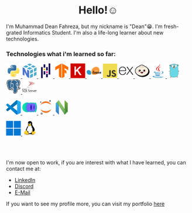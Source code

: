 <h1 align="center">
    Hello!☺️
</h1>

<p>I'm Muhammad Dean Fahreza, but my nickname is "Dean"😁. I'm fresh-grated Informatics Student. 
I'm also a life-long learner about new technologies. </p>

<h3>Technologies what i'm learned so far:</h3>

<p align="left">
    <a href="https://www.python.org/" target="_blank" rel="noopener noreferrer">
        <img src="https://github.com/devicons/devicon/blob/master/icons/python/python-original.svg" alt="Python"
        width="40" height="40">
    </a>
    <a href="http://numpy.org" target="_blank" rel="noopener noreferrer">
        <img src="https://github.com/devicons/devicon/blob/master/icons/numpy/numpy-original.svg" alt="NumPy"
        width="40" height="40">
    </a>
    <a href="http://pandas.pydata.org" target="_blank" rel="noopener noreferrer">
        <img src="https://github.com/devicons/devicon/blob/master/icons/pandas/pandas-original.svg" alt="Pandas"
        width="40" height="40">
    </a>
    <a href="http://tensorflow.org" target="_blank" rel="noopener noreferrer">
        <img src="https://github.com/devicons/devicon/blob/ca28c779441053191ff11710fe24a9e6c23690d6/icons/tensorflow/tensorflow-original.svg#L2"
        alt="TensorFlow" width="40" height="40">
    </a>
    <a href="http://https://keras.io/" target="_blank" rel="noopener noreferrer">
        <img src="https://github.com/devicons/devicon/blob/ca28c779441053191ff11710fe24a9e6c23690d6/icons/keras/keras-original.svg#L1"
         alt="Keras" width="40" height="40">
    </a>
    <a href="https://scikit-learn.org/" target="_blank" rel="noopener noreferrer">
        <img src="https://github.com/devicons/devicon/blob/ca28c779441053191ff11710fe24a9e6c23690d6/icons/scikitlearn/scikitlearn-original.svg#L1"
         alt="Scikit-Learn" width="40" height="40">
    </a>
    <a href="https://nodejs.org/en" target="_blank" rel="noopener noreferrer">
        <img src="https://github.com/devicons/devicon/blob/master/icons/javascript/javascript-original.svg" 
        alt="JavaScript" width="40" height="40">
    </a>
    <a href="http://expressjs.com" target="_blank" rel="noopener noreferrer">
        <img src="https://github.com/devicons/devicon/blob/ca28c779441053191ff11710fe24a9e6c23690d6/icons/express/express-original.svg#L1"
         alt="Express JS" width="40" height="40">
    </a>
    <a href="http://bun.sh" target="_blank" rel="noopener noreferrer">
        <img src="https://github.com/devicons/devicon/blob/ca28c779441053191ff11710fe24a9e6c23690d6/icons/bun/bun-original.svg#L1"
         alt="Bun" width="40" height="40">
    </a>
    <a href="http://java.com" target="_blank" rel="noopener noreferrer">
        <img src="https://github.com/devicons/devicon/blob/master/icons/java/java-original.svg" alt="Java"
        width="40" height="40">
    </a>
    <a href="http://go.dev" target="_blank" rel="noopener noreferrer">
        <img src="https://github.com/devicons/devicon/blob/master/icons/go/go-original.svg" alt="Go"
        width="40" height="40">
    </a>
    <a href="http://postgresql.org" target="_blank" rel="noopener noreferrer">
        <img src="https://github.com/devicons/devicon/blob/master/icons/postgresql/postgresql-original.svg" 
        alt="Postgre SQL" width="40" height="40">
    </a>
    <a href="http://mariadb.org" target="_blank" rel="noopener noreferrer">
    <img src="https://github.com/devicons/devicon/blob/master/icons/microsoftsqlserver/microsoftsqlserver-original-wordmark.svg"
    alt="Maira DB" width="40" height="40">
    </a>
</p>

<p align="left">
    <a href="http://code.visualstudio.com" target="_blank" rel="noopener noreferrer">
        <img src="https://github.com/devicons/devicon/blob/ca28c779441053191ff11710fe24a9e6c23690d6/icons/vscode/vscode-original.svg#L1"
         alt="VS Code" width="40" height="40">
    </a>
    <a href="http://vscodium.com" target="_blank" rel="noopener noreferrer">
        <img src="https://github.com/VSCodium/vscodium/blob/master/icons/stable/codium_cnl.svg" alt=" VS Codium"
        width="40" height="40">
    </a>
    <a href="http://jupyter.org" target="_blank" rel="noopener noreferrer">
        <img src="https://github.com/devicons/devicon/blob/master/icons/jupyter/jupyter-original.svg" 
        alt="Jupyter" width="40" height="40">
    </a>
    <a href="http://neovim.io" target="_blank" rel="noopener noreferrer">
        <img src="https://github.com/devicons/devicon/blob/master/icons/neovim/neovim-original.svg" alt="Neovim"
        width="40" height="40">
    </a>
</p>

<p align="left">
    <a href="http://microsoft.com/en-us/windows" target="_blank" rel="noopener noreferrer">
        <img src="https://github.com/devicons/devicon/blob/master/icons/windows11/windows11-original.svg" alt="Windows"
        width="40" height="40">
    </a>
    <a href="http://linux.org" target="_blank" rel="noopener noreferrer">
        <img src="https://github.com/devicons/devicon/blob/ca28c779441053191ff11710fe24a9e6c23690d6/icons/linux/linux-original.svg#L1" 
        alt="Linux" width="40" height="40">
    </a>
</p>

<br><br>

<p align="left">
    I'm now open to work, if you are interest with what I have learned, you can contact me at: <br />
</p>

- [LinkedIn](https://www.linkedin.com/in/muhammad-dean-fahreza-00ba9322b/)
- [Discord](https://discordapp.com/users/409326558021550084/)
- [E-Mail](mailto:muhammaddean27@gmail.com)

<!-- Commit di atas terlebih dulu, baru di bawah -->
<p align="left">
    If you want to see my profile more, you can visit my portfolio <a href="https://linktr.ee/deanfahreza">here</a>
</p>
